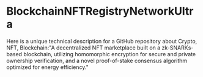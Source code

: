 # BlockchainNFTRegistryNetworkUltra
Here is a unique technical description for a GitHub repository about Crypto, NFT, Blockchain:"A decentralized NFT marketplace built on a zk-SNARKs-based blockchain, utilizing homomorphic encryption for secure and private ownership verification, and a novel proof-of-stake consensus algorithm optimized for energy efficiency."
